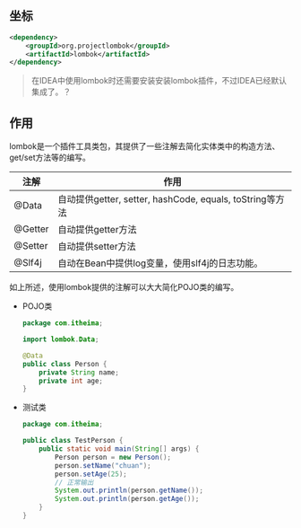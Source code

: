 ## 坐标

```xml
<dependency>
    <groupId>org.projectlombok</groupId>
    <artifactId>lombok</artifactId>
</dependency>
```

> 在IDEA中使用lombok时还需要安装安装lombok插件，不过IDEA已经默认集成了。？

## 作用

lombok是一个插件工具类包，其提供了一些注解去简化实体类中的构造方法、get/set方法等的编写。

| 注解    | 作用                                                      |
| ------- | --------------------------------------------------------- |
| @Data   | 自动提供getter,  setter, hashCode, equals, toString等方法 |
| @Getter | 自动提供getter方法                                        |
| @Setter | 自动提供setter方法                                        |
| @Slf4j  | 自动在Bean中提供log变量，使用slf4j的日志功能。            |

如上所述，使用lombok提供的注解可以大大简化POJO类的编写。

- POJO类

    ```java
    package com.itheima;
    
    import lombok.Data;
    
    @Data
    public class Person {
        private String name;
        private int age;
    }
    ```

- 测试类

    ```java
    package com.itheima;
    
    public class TestPerson {
        public static void main(String[] args) {
            Person person = new Person();
            person.setName("chuan");
            person.setAge(25);
            // 正常输出
            System.out.println(person.getName());
            System.out.println(person.getAge());
        }
    }
    ```

## 